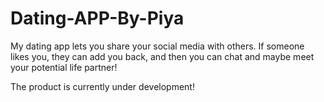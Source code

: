 # Dating-APP-By-Piya
My dating app lets you share your social media with others. If someone likes you, they can add you back, and then you can chat and maybe meet your potential life partner!


The product is currently under development!
